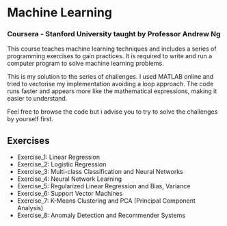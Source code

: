 # Machine Learning 
### Coursera - Stanford University taught by Professor Andrew Ng

This course teaches machine learning techniques and includes a series of programming exercises to gain practices. It is required to write and run a computer program to solve machine learning problems. 

This is my solution to the series of challenges. I used MATLAB online and tried to vectorise my implementation avoiding a loop approach. The code runs faster and appears more like the mathematical expressions, making it easier to understand.  

Feel free to browse the code but i advise you to try to solve the challenges by yourself first. 

## Exercises

* Exercise_1: Linear Regression
* Exercise_2: Logistic Regression
* Exercise_3: Multi-class Classification and Neural Networks
* Exercise_4: Neural Network Learning
* Exercise_5: Regularized Linear Regression and Bias, Variance
* Exercise_6: Support Vector Machines
* Exercise_7: K-Means Clustering and PCA (Principal Component Analysis)
* Exercise_8: Anomaly Detection and Recommender Systems

